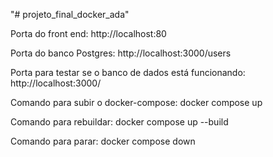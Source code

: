 "# projeto_final_docker_ada" 

Porta do front end: http://localhost:80

Porta do banco Postgres: http://localhost:3000/users

Porta para testar se o banco de dados está funcionando: http://localhost:3000/

Comando para subir o docker-compose: docker compose up

Comando para rebuildar: docker compose up --build

Comando para parar: docker compose down
